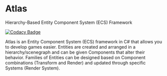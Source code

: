 # Atlas
Hierarchy-Based Entity Component System (ECS) Framework

[![Codacy Badge](https://api.codacy.com/project/badge/Grade/603d9317ac344b699164ece62b88a13b)](https://www.codacy.com/manual/drew.martin.developer/Atlas?utm_source=github.com&amp;utm_medium=referral&amp;utm_content=RSGMercenary/Atlas&amp;utm_campaign=Badge_Grade)

Atlas is an Entity Component System (ECS) framework in C# that allows you to develop games easier. Entities are created and arranged in a hierarchy/scenegraph and can be given Components that alter their behavior. Families of Entities can be designed based on Component combinations (Transform and Render) and updated through specific Systems (Render System).
